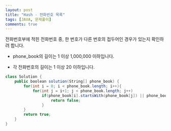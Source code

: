 ```yaml
---
layout: post
title: "Hash - 전화번호 목록"
tags: [JAVA, 문제풀이]
comments: true
---
```


전화번호부에 적힌 전화번호 중, 한 번호가 다른 번호의 접두어인 경우가 있는지 확인하려 합니다.

* phone_book의 길이는 1 이상 1,000,000 이하입니다.

* 각 전화번호의 길이는 1 이상 20 이하입니다.



```cs
class Solution {
    public boolean solution(String[] phone_book) {
        for(int i = 0; i < phone_book.length; i++){
            for(int j = i+1; j < phone_book.length; j++)
                if(phone_book[i].startsWith(phone_book[j]) || phone_book[j].startsWith(phone_book[i])){
                    return false;
                }
        }
        return true;
    }
}
```
